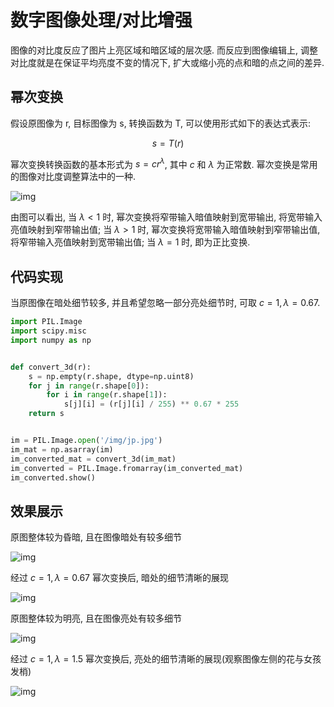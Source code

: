 # 数字图像处理/对比增强

图像的对比度反应了图片上亮区域和暗区域的层次感. 而反应到图像编辑上, 调整对比度就是在保证平均亮度不变的情况下, 扩大或缩小亮的点和暗的点之间的差异.

## 幂次变换

假设原图像为 r, 目标图像为 s, 转换函数为 T, 可以使用形式如下的表达式表示:

$$
s = T(r)
$$

幂次变换转换函数的基本形式为 $s = cr^\lambda$, 其中 $c$ 和 $\lambda$ 为正常数. 幂次变换是常用的图像对比度调整算法中的一种.

![img](/img/pil/contrast/power_law.jpg)

由图可以看出, 当 $\lambda < 1$ 时, 幂次变换将窄带输入暗值映射到宽带输出, 将宽带输入亮值映射到窄带输出值; 当 $\lambda > 1$ 时, 幂次变换将宽带输入暗值映射到窄带输出值, 将窄带输入亮值映射到宽带输出值; 当 $\lambda = 1$ 时, 即为正比变换.

## 代码实现

当原图像在暗处细节较多, 并且希望忽略一部分亮处细节时, 可取 $c = 1, \lambda = 0.67$.

```py
import PIL.Image
import scipy.misc
import numpy as np


def convert_3d(r):
    s = np.empty(r.shape, dtype=np.uint8)
    for j in range(r.shape[0]):
        for i in range(r.shape[1]):
            s[j][i] = (r[j][i] / 255) ** 0.67 * 255
    return s


im = PIL.Image.open('/img/jp.jpg')
im_mat = np.asarray(im)
im_converted_mat = convert_3d(im_mat)
im_converted = PIL.Image.fromarray(im_converted_mat)
im_converted.show()
```

## 效果展示

原图整体较为昏暗, 且在图像暗处有较多细节

![img](/img/pil/contrast/sample1.jpg)

经过 $c = 1, \lambda = 0.67$ 幂次变换后, 暗处的细节清晰的展现

![img](/img/pil/contrast/sample2.jpg)

原图整体较为明亮, 且在图像亮处有较多细节

![img](/img/pil/contrast/sample3.jpg)

经过 $c = 1, \lambda = 1.5$ 幂次变换后, 亮处的细节清晰的展现(观察图像左侧的花与女孩发梢)

![img](/img/pil/contrast/sample4.jpg)
